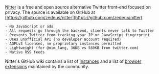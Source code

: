 [Nitter](https://nitter.net/) is a free and open source alternative Twitter front-end focused on privacy. The source is available on GitHub at [https://github.com/zedeus/nitter](https://github.com/zedeus/nitter)

    - No JavaScript or ads
    - All requests go through the backend, clients never talk to Twitter
    - Prevents Twitter from tracking your IP or JavaScript fingerprint
    - Uses unofficial API (no developer account required)
    - AGPLv3 licensed, no proprietary instances permitted
    - Lightweight (for @nim_lang, 36KB vs 580KB from twitter.com)
    - Native RSS feeds

Nitter's GitHub wiki contains a list of [instances](https://github.com/zedeus/nitter/wiki/Instances) and a list of [browser extensions](https://github.com/zedeus/nitter/wiki/Extensions) maintained by the community.
